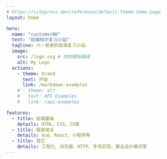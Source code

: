 ```yaml
---
# https://vitepress.dev/reference/default-theme-home-page
layout: home

hero:
  name: "customerBK"
  text: "前端知识复习小站"
  tagline: 六一爸爸的前端复习小站
  image:
    src: /logo.svg # 你的图标路径
    alt: My Logo
  actions:
    - theme: brand
      text: 开始
      link: /markdown-examples
    # - theme: alt
    #   text: API Examples
    #   link: /api-examples

features:
  - title: 前端基础
    details: HTML、CSS、JS等
  - title: 框架相关
    details: Vue、React、小程序等
  - title: 其它
    details: 工程化、浏览器、HTTP、手写实现、算法设计模式等
---
```

